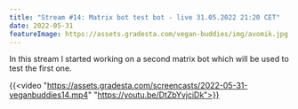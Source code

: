 ```yaml
---
title: "Stream #14: Matrix bot test bot - live 31.05.2022 21:20 CET"
date: 2022-05-31
featureImage: https://assets.gradesta.com/vegan-buddies/img/avomik.jpg
---
```



In this stream I started working on a second matrix bot which will be used to test the first one.

{{<video "https://assets.gradesta.com/screencasts/2022-05-31-veganbuddies14.mp4" "https://youtu.be/DtZbYvjciDk">}}
